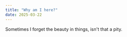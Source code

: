 ```yaml
---
title: "Why am I here?"
date: 2025-03-22
---
```

Sometimes I forget the beauty in things, isn't that a pity.
